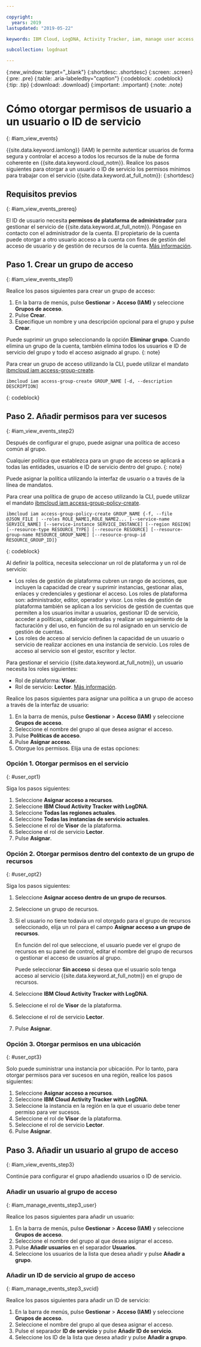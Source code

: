 ```yaml
---

copyright:
  years: 2019
lastupdated: "2019-05-22"

keywords: IBM Cloud, LogDNA, Activity Tracker, iam, manage user access, viewer

subcollection: logdnaat

---
```


{:new_window: target="_blank"}
{:shortdesc: .shortdesc}
{:screen: .screen}
{:pre: .pre}
{:table: .aria-labeledby="caption"}
{:codeblock: .codeblock}
{:tip: .tip}
{:download: .download}
{:important: .important}
{:note: .note}

 
# Cómo otorgar permisos de usuario a un usuario o ID de servicio
{: #iam_view_events}

{{site.data.keyword.iamlong}} (IAM) le permite autenticar usuarios de forma segura y controlar el acceso a todos los recursos de la nube de forma coherente en {{site.data.keyword.cloud_notm}}. Realice los pasos siguientes para otorgar a un usuario o ID de servicio los permisos mínimos para trabajar con el servicio {{site.data.keyword.at_full_notm}}: 
{:shortdesc}

## Requisitos previos
{: #iam_view_events_prereq}

El ID de usuario necesita **permisos de plataforma de administrador** para gestionar el servicio de
{{site.data.keyword.at_full_notm}}. Póngase en contacto con el administrador de la cuenta. El propietario de la cuenta puede otorgar a otro usuario acceso a la cuenta con fines de gestión del acceso de usuario y de gestión de recursos de la cuenta. [Más información](/docs/iam?topic=iam-userroles).



## Paso 1. Crear un grupo de acceso
{: #iam_view_events_step1}

Realice los pasos siguientes para crear un grupo de acceso:

1. En la barra de menús, pulse **Gestionar** &gt; **Acceso (IAM)** y seleccione **Grupos de acceso**.
2. Pulse **Crear**.
3. Especifique un nombre y una descripción opcional para el grupo y pulse **Crear**.

Puede suprimir un grupo seleccionando la opción **Eliminar grupo**. Cuando elimina un grupo de la cuenta, también elimina todos los usuarios e ID de servicio del grupo y todo el acceso asignado al grupo.
{: note}

Para crear un grupo de acceso utilizando la CLI, puede utilizar el mandato [ibmcloud iam access-group-create](/docs/cli/reference/ibmcloud?topic=cloud-cli-ibmcloud_commands_iam#ibmcloud_iam_access_group_create).
```
ibmcloud iam access-group-create GROUP_NAME [-d, --description DESCRIPTION]
```
{: codeblock}



## Paso 2. Añadir permisos para ver sucesos
{: #iam_view_events_step2}

Después de configurar el grupo, puede asignar una política de acceso común al grupo. 

Cualquier política que establezca para un grupo de acceso se aplicará a todas las entidades, usuarios e ID de servicio dentro del grupo. 
{: note}

Puede asignar la política utilizando la interfaz de usuario o a través de la línea de mandatos.

Para crear una política de grupo de acceso utilizando la CLI, puede utilizar el mandato [ibmcloud iam access-group-policy-create](/docs/cli/reference/ibmcloud?topic=cloud-cli-ibmcloud_commands_iam#ibmcloud_iam_access_group_policy_create).

```
ibmcloud iam access-group-policy-create GROUP_NAME {-f, --file @JSON_FILE | --roles ROLE_NAME1,ROLE_NAME2... [--service-name SERVICE_NAME] [--service-instance SERVICE_INSTANCE] [--region REGION] [--resource-type RESOURCE_TYPE] [--resource RESOURCE] [--resource-group-name RESOURCE_GROUP_NAME] [--resource-group-id RESOURCE_GROUP_ID]}
```
{: codeblock}

Al definir la política, necesita seleccionar un rol de plataforma y un rol de servicio:
* Los roles de gestión de plataforma cubren un rango de acciones, que incluyen la capacidad de crear y suprimir instancias, gestionar alias, enlaces y credenciales y gestionar el acceso. Los roles de plataforma son: administrador, editor, operador y visor. Los roles de gestión de plataforma también se aplican a los servicios de gestión de cuentas que permiten a los usuarios invitar a usuarios, gestionar ID de servicio, acceder a políticas, catalogar entradas y realizar un seguimiento de la facturación y del uso, en función de su rol asignado en un servicio de gestión de cuentas.
* Los roles de acceso al servicio definen la capacidad de un usuario o servicio de realizar acciones en una instancia de servicio. Los roles de acceso al servicio son el gestor, escritor y lector.

Para gestionar el servicio {{site.data.keyword.at_full_notm}}, un usuario necesita los roles siguientes:
* Rol de plataforma: **Visor**. 
* Rol de servicio: **Lector**. 
[Más información](/docs/services/Activity-Tracker-with-LogDNA?topic=logdnaat-iam#iam).



Realice los pasos siguientes para asignar una política a un grupo de acceso a través de la interfaz de usuario:

1. En la barra de menús, pulse **Gestionar** &gt; **Acceso (IAM)** y seleccione **Grupos de acceso**.
2. Seleccione el nombre del grupo al que desea asignar el acceso. 
3. Pulse **Políticas de acceso**.
4. Pulse **Asignar acceso**.
5. Otorgue los permisos. Elija una de estas opciones:


### Opción 1. Otorgar permisos en el servicio
{: #user_opt1}

Siga los pasos siguientes: 

1. Seleccione **Asignar acceso a recursos**.
2. Seleccione **IBM Cloud Activity Tracker with LogDNA**.
3. Seleccione **Todas las regiones actuales**.
4. Seleccione **Todas las instancias de servicio actuales**.
5. Seleccione el rol de **Visor** de la plataforma.
6. Seleccione el rol de servicio **Lector**.
7. Pulse **Asignar**.

### Opción 2. Otorgar permisos dentro del contexto de un grupo de recursos
{: #user_opt2}

Siga los pasos siguientes: 

1. Seleccione **Asignar acceso dentro de un grupo de recursos**.
2. Seleccione un grupo de recursos.
3. Si el usuario no tiene todavía un rol otorgado para el grupo de recursos seleccionado, elija un rol para el campo **Asignar acceso a un grupo de recursos**. 

    En función del rol que seleccione, el usuario puede ver el grupo de recursos en su panel de control, editar el nombre del grupo de recursos o gestionar el acceso de usuarios al grupo. 
    
    Puede seleccionar **Sin acceso** si desea que el usuario solo tenga acceso al servicio {{site.data.keyword.at_full_notm}} en el grupo de recursos.

4. Seleccione **IBM Cloud Activity Tracker with LogDNA**.
5. Seleccione el rol de **Visor** de la plataforma.
6. Seleccione el rol de servicio **Lector**.
7. Pulse **Asignar**.

### Opción 3. Otorgar permisos en una ubicación
{: #user_opt3}

Solo puede suministrar una instancia por ubicación. Por lo tanto, para otorgar permisos para ver sucesos en una región, realice los pasos siguientes: 

1. Seleccione **Asignar acceso a recursos**.
2. Seleccione **IBM Cloud Activity Tracker with LogDNA**.
3. Seleccione la instancia en la región en la que el usuario debe tener permiso para ver sucesos.
4. Seleccione el rol de **Visor** de la plataforma.
5. Seleccione el rol de servicio **Lector**.
6. Pulse **Asignar**.


## Paso 3. Añadir un usuario al grupo de acceso
{: #iam_view_events_step3}

Continúe para configurar el grupo añadiendo usuarios o ID de servicio.

### Añadir un usuario al grupo de acceso
{: #iam_manage_events_step3_user}

Realice los pasos siguientes para añadir un usuario:

1. En la barra de menús, pulse **Gestionar** &gt; **Acceso (IAM)** y seleccione **Grupos de acceso**.
2. Seleccione el nombre del grupo al que desea asignar el acceso. 
3. Pulse **Añadir usuarios** en el separador **Usuarios**.
4. Seleccione los usuarios de la lista que desea añadir y pulse **Añadir a grupo**.


### Añadir un ID de servicio al grupo de acceso
{: #iam_manage_events_step3_svcid}

Realice los pasos siguientes para añadir un ID de servicio:

1. En la barra de menús, pulse **Gestionar** &gt; **Acceso (IAM)** y seleccione **Grupos de acceso**.
2. Seleccione el nombre del grupo al que desea asignar el acceso. 
3. Pulse el separador **ID de servicio** y pulse **Añadir ID de servicio**.
4. Seleccione los ID de la lista que desea añadir y pulse **Añadir a grupo**.


